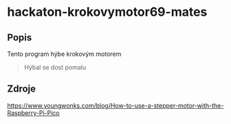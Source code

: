 # hackaton-krokovymotor69-mates

## Popis

Tento program hýbe krokovým motorem
> Hýbal se dost pomalu 


## Zdroje
https://www.youngwonks.com/blog/How-to-use-a-stepper-motor-with-the-Raspberry-Pi-Pico
